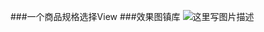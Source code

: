 ###一个商品规格选择View
###效果图镇库
![这里写图片描述](http://img.blog.csdn.net/20170514201904724?watermark/2/text/aHR0cDovL2Jsb2cuY3Nkbi5uZXQvYV96aG9u/font/5a6L5L2T/fontsize/400/fill/I0JBQkFCMA==/dissolve/70/gravity/SouthEast)